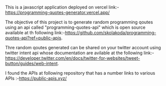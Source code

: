 This is a javascript application deployed on vercel link:-https://programming-quotes-generator.vercel.app/

The objective of this project is to generate random programming qoutes using an api called "programming-quotes-api" which is open source available at th following link:-https://github.com/skolakoda/programming-quotes-api?ref=public-apis.

Thre random qoutes generated can be shared on your twitter account using twitter intent api whose documentation are avilable at the following link:-https://developer.twitter.com/en/docs/twitter-for-websites/tweet-button/guides/web-intent.

I found the APIs at following repository that has a number links to various APIs :-https://public-apis.xyz/
